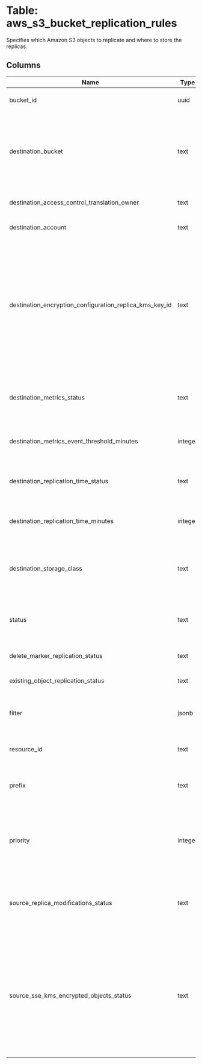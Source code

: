 
# Table: aws_s3_bucket_replication_rules
Specifies which Amazon S3 objects to replicate and where to store the replicas.
## Columns
| Name        | Type           | Description  |
| ------------- | ------------- | -----  |
|bucket_id|uuid|Unique ID of aws_s3_buckets table (FK)|
|destination_bucket|text|The Amazon Resource Name (ARN) of the bucket where you want Amazon S3 to store the results.  This member is required.|
|destination_access_control_translation_owner|text|Specifies the replica ownership|
|destination_account|text|Destination bucket owner account ID|
|destination_encryption_configuration_replica_kms_key_id|text|Specifies the ID (Key ARN or Alias ARN) of the customer managed customer master key (CMK) stored in AWS Key Management Service (KMS) for the destination bucket. Amazon S3 uses this key to encrypt replica objects|
|destination_metrics_status|text|Specifies whether the replication metrics are enabled.  This member is required.|
|destination_metrics_event_threshold_minutes|integer|Contains an integer specifying time in minutes|
|destination_replication_time_status|text|Specifies whether the replication time is enabled.  This member is required.|
|destination_replication_time_minutes|integer|Contains an integer specifying time in minutes|
|destination_storage_class|text|The storage class to use when replicating objects, such as S3 Standard or reduced redundancy|
|status|text|Specifies whether the rule is enabled.  This member is required.|
|delete_marker_replication_status|text|Indicates whether to replicate delete markers|
|existing_object_replication_status|text|This member is required.|
|filter|jsonb|A filter that identifies the subset of objects to which the replication rule applies|
|resource_id|text|A unique identifier for the rule|
|prefix|text|An object key name prefix that identifies the object or objects to which the rule applies|
|priority|integer|The priority indicates which rule has precedence whenever two or more replication rules conflict|
|source_replica_modifications_status|text|Specifies whether Amazon S3 replicates modifications on replicas.  This member is required.|
|source_sse_kms_encrypted_objects_status|text|Specifies whether Amazon S3 replicates objects created with server-side encryption using a customer master key (CMK) stored in AWS Key Management Service.  This member is required.|
